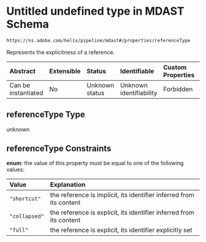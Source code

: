 # Untitled undefined type in MDAST Schema

```txt
https://ns.adobe.com/helix/pipeline/mdast#/properties/referenceType
```

Represents the explicitness of a reference.

| Abstract            | Extensible | Status         | Identifiable            | Custom Properties | Additional Properties | Access Restrictions | Defined In                                                      |
| :------------------ | :--------- | :------------- | :---------------------- | :---------------- | :-------------------- | :------------------ | :-------------------------------------------------------------- |
| Can be instantiated | No         | Unknown status | Unknown identifiability | Forbidden         | Allowed               | none                | [mdast.schema.json\*](mdast.schema.json "open original schema") |

## referenceType Type

unknown

## referenceType Constraints

**enum**: the value of this property must be equal to one of the following values:

| Value         | Explanation                                                         |
| :------------ | :------------------------------------------------------------------ |
| `"shortcut"`  | the reference is implicit, its identifier inferred from its content |
| `"collapsed"` | the reference is explicit, its identifier inferred from its content |
| `"full"`      | the reference is explicit, its identifier explicitly set            |

